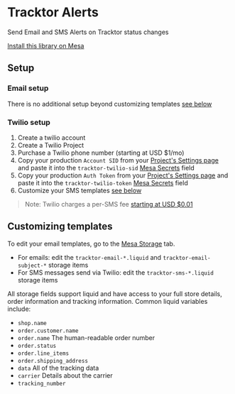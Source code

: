 # Tracktor Alerts
Send Email and SMS Alerts on Tracktor status changes

[Install this library on Mesa](https://getmesa.com/install/shoppad/mesa-library/tracktor)

## Setup

### Email setup

There is no additional setup beyond customizing templates [see below](#customizing-templates)

### Twilio setup

1. Create a twilio account
2. Create a Twilio Project
3. Purchase a Twilio phone number (starting at USD $1/mo)
4. Copy your production `Account SID` from your [Project's Settings page](https://www.twilio.com/console/project/settings)
    and paste it into the `tracktor-twilio-sid` [Mesa Secrets](https://getmesa.com/go/secrets) field
5. Copy your production `Auth Token` from your [Project's Settings page](https://www.twilio.com/console/project/settings)
    and paste it into the `tracktor-twilio-token` [Mesa Secrets](https://getmesa.com/go/secrets) field
6. Customize your SMS templates [see below](#customizing-templates)

> Note: Twilio charges a per-SMS fee [starting at USD $0.01](https://www.twilio.com/sms/pricing/us)
    

## Customizing templates

To edit your email templates, go to the [Mesa Storage](https://getmesa.com/go/storage) tab.
- For emails: edit the `tracktor-email-*.liquid` and `tracktor-email-subject-*` storage items
- For SMS messages send via Twilio: edit the `tracktor-sms-*.liquid` storage items
 
All storage fields support liquid and have access to your full store details, order information and tracking information. 
Common liquid variables include:
- `shop.name`
- `order.customer.name`
- `order.name` The human-readable order number
- `order.status`
- `order.line_items`
- `order.shipping_address`
- `data` All of the tracking data
- `carrier` Details about the carrier
- `tracking_number`
